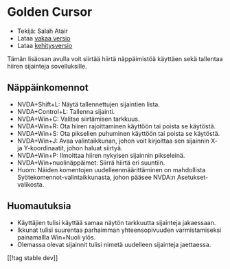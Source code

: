 # Golden Cursor #

* Tekijä: Salah Atair
* Lataa [vakaa versio][1]
* Lataa [kehitysversio][2]

Tämän lisäosan avulla voit siirtää hiirtä näppäimistöä käyttäen sekä
tallentaa hiiren sijainteja sovelluksille.

## Näppäinkomennot

* NVDA+Shift+L: Näytä tallennettujen sijaintien lista.
* NVDA+Control+L: Tallenna sijainti.
* NVDA+Win+C: Valitse siirtämisen tarkkuus.
* NVDA+Win+R: Ota hiiren rajoittaminen käyttöön tai poista se käytöstä.
* NVDA+Win+S: Ota pikselien puhuminen käyttöön tai poista se käytöstä.
* NVDA+Win+J: Avaa valintaikkunan, johon voit kirjoittaa sen sijainnin X- ja
  Y-koordinaatit, johon haluat siirtyä.
* NVDA+Win+P: Ilmoittaa hiiren nykyisen sijainnin pikseleinä.
* NVDA+Win+nuolinäppäimet: Siirrä hiirtä eri suuntiin.
* Huom: Näiden komentojen uudelleenmäärittäminen on mahdollista
  Syötekomennot-valintaikkunasta, johon pääsee NVDA:n Asetukset-valikosta.

## Huomautuksia

* Käyttäjien tulisi käyttää samaa näytön tarkkuutta sijainteja jakaessaan.
* Ikkunat tulisi suurentaa parhaimman yhteensopivuuden varmistamiseksi
  painamallla Win+Nuoli ylös.
* Olemassa olevat sijainnit tulisi nimetä uudelleen sijainteja jaettaessa.

[[!tag stable dev]]

[1]: https://addons.nvda-project.org/files/get.php?file=gc

[2]: https://addons.nvda-project.org/files/get.php?file=gc-dev
